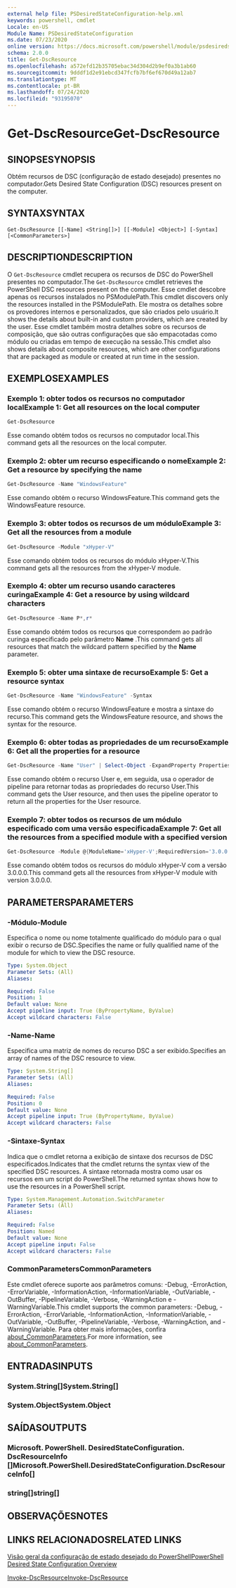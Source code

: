 ```yaml
---
external help file: PSDesiredStateConfiguration-help.xml
keywords: powershell, cmdlet
Locale: en-US
Module Name: PSDesiredStateConfiguration
ms.date: 07/23/2020
online version: https://docs.microsoft.com/powershell/module/psdesiredstateconfiguration/get-dscresource?view=powershell-7.1&WT.mc_id=ps-gethelp
schema: 2.0.0
title: Get-DscResource
ms.openlocfilehash: a572efd12b35705ebac34d304d2b9ef0a3b1ab60
ms.sourcegitcommit: 9dddf1d2e91ebcd347fcfb7bf6ef670d49a12ab7
ms.translationtype: MT
ms.contentlocale: pt-BR
ms.lasthandoff: 07/24/2020
ms.locfileid: "93195070"
---
```

# <span data-ttu-id="b013e-103">Get-DscResource</span><span class="sxs-lookup"><span data-stu-id="b013e-103">Get-DscResource</span></span>

## <span data-ttu-id="b013e-104">SINOPSE</span><span class="sxs-lookup"><span data-stu-id="b013e-104">SYNOPSIS</span></span>
<span data-ttu-id="b013e-105">Obtém recursos de DSC (configuração de estado desejado) presentes no computador.</span><span class="sxs-lookup"><span data-stu-id="b013e-105">Gets Desired State Configuration (DSC) resources present on the computer.</span></span>

## <span data-ttu-id="b013e-106">SYNTAX</span><span class="sxs-lookup"><span data-stu-id="b013e-106">SYNTAX</span></span>

```
Get-DscResource [[-Name] <String[]>] [[-Module] <Object>] [-Syntax] [<CommonParameters>]
```

## <span data-ttu-id="b013e-107">DESCRIPTION</span><span class="sxs-lookup"><span data-stu-id="b013e-107">DESCRIPTION</span></span>

<span data-ttu-id="b013e-108">O `Get-DscResource` cmdlet recupera os recursos de DSC do PowerShell presentes no computador.</span><span class="sxs-lookup"><span data-stu-id="b013e-108">The `Get-DscResource` cmdlet retrieves the PowerShell DSC resources present on the computer.</span></span> <span data-ttu-id="b013e-109">Esse cmdlet descobre apenas os recursos instalados no PSModulePath.</span><span class="sxs-lookup"><span data-stu-id="b013e-109">This cmdlet discovers only the resources installed in the PSModulePath.</span></span> <span data-ttu-id="b013e-110">Ele mostra os detalhes sobre os provedores internos e personalizados, que são criados pelo usuário.</span><span class="sxs-lookup"><span data-stu-id="b013e-110">It shows the details about built-in and custom providers, which are created by the user.</span></span> <span data-ttu-id="b013e-111">Esse cmdlet também mostra detalhes sobre os recursos de composição, que são outras configurações que são empacotadas como módulo ou criadas em tempo de execução na sessão.</span><span class="sxs-lookup"><span data-stu-id="b013e-111">This cmdlet also shows details about composite resources, which are other configurations that are packaged as module or created at run time in the session.</span></span>

## <span data-ttu-id="b013e-112">EXEMPLOS</span><span class="sxs-lookup"><span data-stu-id="b013e-112">EXAMPLES</span></span>

### <span data-ttu-id="b013e-113">Exemplo 1: obter todos os recursos no computador local</span><span class="sxs-lookup"><span data-stu-id="b013e-113">Example 1: Get all resources on the local computer</span></span>

```powershell
Get-DscResource
```

<span data-ttu-id="b013e-114">Esse comando obtém todos os recursos no computador local.</span><span class="sxs-lookup"><span data-stu-id="b013e-114">This command gets all the resources on the local computer.</span></span>

### <span data-ttu-id="b013e-115">Exemplo 2: obter um recurso especificando o nome</span><span class="sxs-lookup"><span data-stu-id="b013e-115">Example 2: Get a resource by specifying the name</span></span>

```powershell
Get-DscResource -Name "WindowsFeature"
```

<span data-ttu-id="b013e-116">Esse comando obtém o recurso WindowsFeature.</span><span class="sxs-lookup"><span data-stu-id="b013e-116">This command gets the WindowsFeature resource.</span></span>

### <span data-ttu-id="b013e-117">Exemplo 3: obter todos os recursos de um módulo</span><span class="sxs-lookup"><span data-stu-id="b013e-117">Example 3: Get all the resources from a module</span></span>

```powershell
Get-DscResource -Module "xHyper-V"
```

<span data-ttu-id="b013e-118">Esse comando obtém todos os recursos do módulo xHyper-V.</span><span class="sxs-lookup"><span data-stu-id="b013e-118">This command gets all the resources from the xHyper-V module.</span></span>

### <span data-ttu-id="b013e-119">Exemplo 4: obter um recurso usando caracteres curinga</span><span class="sxs-lookup"><span data-stu-id="b013e-119">Example 4: Get a resource by using wildcard characters</span></span>

```powershell
Get-DscResource -Name P*,r*
```

<span data-ttu-id="b013e-120">Esse comando obtém todos os recursos que correspondem ao padrão curinga especificado pelo parâmetro **Name** .</span><span class="sxs-lookup"><span data-stu-id="b013e-120">This command gets all resources that match the wildcard pattern specified by the **Name** parameter.</span></span>

### <span data-ttu-id="b013e-121">Exemplo 5: obter uma sintaxe de recurso</span><span class="sxs-lookup"><span data-stu-id="b013e-121">Example 5: Get a resource syntax</span></span>

```powershell
Get-DscResource -Name "WindowsFeature" -Syntax
```

<span data-ttu-id="b013e-122">Esse comando obtém o recurso WindowsFeature e mostra a sintaxe do recurso.</span><span class="sxs-lookup"><span data-stu-id="b013e-122">This command gets the WindowsFeature resource, and shows the syntax for the resource.</span></span>

### <span data-ttu-id="b013e-123">Exemplo 6: obter todas as propriedades de um recurso</span><span class="sxs-lookup"><span data-stu-id="b013e-123">Example 6: Get all the properties for a resource</span></span>

```powershell
Get-DscResource -Name "User" | Select-Object -ExpandProperty Properties
```

<span data-ttu-id="b013e-124">Esse comando obtém o recurso User e, em seguida, usa o operador de pipeline para retornar todas as propriedades do recurso User.</span><span class="sxs-lookup"><span data-stu-id="b013e-124">This command gets the User resource, and then uses the pipeline operator to return all the properties for the User resource.</span></span>

### <span data-ttu-id="b013e-125">Exemplo 7: obter todos os recursos de um módulo especificado com uma versão especificada</span><span class="sxs-lookup"><span data-stu-id="b013e-125">Example 7: Get all the resources from a specified module with a specified version</span></span>

```powershell
Get-DscResource -Module @{ModuleName='xHyper-V';RequiredVersion='3.0.0.0'}
```

<span data-ttu-id="b013e-126">Esse comando obtém todos os recursos do módulo xHyper-V com a versão 3.0.0.0.</span><span class="sxs-lookup"><span data-stu-id="b013e-126">This command gets all the resources from xHyper-V module with version 3.0.0.0.</span></span>

## <span data-ttu-id="b013e-127">PARAMETERS</span><span class="sxs-lookup"><span data-stu-id="b013e-127">PARAMETERS</span></span>

### <span data-ttu-id="b013e-128">-Módulo</span><span class="sxs-lookup"><span data-stu-id="b013e-128">-Module</span></span>

<span data-ttu-id="b013e-129">Especifica o nome ou nome totalmente qualificado do módulo para o qual exibir o recurso de DSC.</span><span class="sxs-lookup"><span data-stu-id="b013e-129">Specifies the name or fully qualified name of the module for which to view the DSC resource.</span></span>

```yaml
Type: System.Object
Parameter Sets: (All)
Aliases:

Required: False
Position: 1
Default value: None
Accept pipeline input: True (ByPropertyName, ByValue)
Accept wildcard characters: False
```

### <span data-ttu-id="b013e-130">-Name</span><span class="sxs-lookup"><span data-stu-id="b013e-130">-Name</span></span>

<span data-ttu-id="b013e-131">Especifica uma matriz de nomes do recurso DSC a ser exibido.</span><span class="sxs-lookup"><span data-stu-id="b013e-131">Specifies an array of names of the DSC resource to view.</span></span>

```yaml
Type: System.String[]
Parameter Sets: (All)
Aliases:

Required: False
Position: 0
Default value: None
Accept pipeline input: True (ByPropertyName, ByValue)
Accept wildcard characters: False
```

### <span data-ttu-id="b013e-132">-Sintaxe</span><span class="sxs-lookup"><span data-stu-id="b013e-132">-Syntax</span></span>

<span data-ttu-id="b013e-133">Indica que o cmdlet retorna a exibição de sintaxe dos recursos de DSC especificados.</span><span class="sxs-lookup"><span data-stu-id="b013e-133">Indicates that the cmdlet returns the syntax view of the specified DSC resources.</span></span> <span data-ttu-id="b013e-134">A sintaxe retornada mostra como usar os recursos em um script do PowerShell.</span><span class="sxs-lookup"><span data-stu-id="b013e-134">The returned syntax shows how to use the resources in a PowerShell script.</span></span>

```yaml
Type: System.Management.Automation.SwitchParameter
Parameter Sets: (All)
Aliases:

Required: False
Position: Named
Default value: None
Accept pipeline input: False
Accept wildcard characters: False
```

### <span data-ttu-id="b013e-135">CommonParameters</span><span class="sxs-lookup"><span data-stu-id="b013e-135">CommonParameters</span></span>

<span data-ttu-id="b013e-136">Este cmdlet oferece suporte aos parâmetros comuns: -Debug, -ErrorAction, -ErrorVariable, -InformationAction, -InformationVariable, -OutVariable, -OutBuffer, -PipelineVariable, -Verbose, -WarningAction e -WarningVariable.</span><span class="sxs-lookup"><span data-stu-id="b013e-136">This cmdlet supports the common parameters: -Debug, -ErrorAction, -ErrorVariable, -InformationAction, -InformationVariable, -OutVariable, -OutBuffer, -PipelineVariable, -Verbose, -WarningAction, and -WarningVariable.</span></span> <span data-ttu-id="b013e-137">Para obter mais informações, confira [about_CommonParameters](https://go.microsoft.com/fwlink/?LinkID=113216).</span><span class="sxs-lookup"><span data-stu-id="b013e-137">For more information, see [about_CommonParameters](https://go.microsoft.com/fwlink/?LinkID=113216).</span></span>

## <span data-ttu-id="b013e-138">ENTRADAS</span><span class="sxs-lookup"><span data-stu-id="b013e-138">INPUTS</span></span>

### <span data-ttu-id="b013e-139">System.String[]</span><span class="sxs-lookup"><span data-stu-id="b013e-139">System.String[]</span></span>

### <span data-ttu-id="b013e-140">System.Object</span><span class="sxs-lookup"><span data-stu-id="b013e-140">System.Object</span></span>

## <span data-ttu-id="b013e-141">SAÍDAS</span><span class="sxs-lookup"><span data-stu-id="b013e-141">OUTPUTS</span></span>

### <span data-ttu-id="b013e-142">Microsoft. PowerShell. DesiredStateConfiguration. DscResourceInfo []</span><span class="sxs-lookup"><span data-stu-id="b013e-142">Microsoft.PowerShell.DesiredStateConfiguration.DscResourceInfo[]</span></span>

### <span data-ttu-id="b013e-143">string[]</span><span class="sxs-lookup"><span data-stu-id="b013e-143">string[]</span></span>

## <span data-ttu-id="b013e-144">OBSERVAÇÕES</span><span class="sxs-lookup"><span data-stu-id="b013e-144">NOTES</span></span>

## <span data-ttu-id="b013e-145">LINKS RELACIONADOS</span><span class="sxs-lookup"><span data-stu-id="b013e-145">RELATED LINKS</span></span>

[<span data-ttu-id="b013e-146">Visão geral da configuração de estado desejado do PowerShell</span><span class="sxs-lookup"><span data-stu-id="b013e-146">PowerShell Desired State Configuration Overview</span></span>](/powershell/scripting/dsc/overview/overview)

[<span data-ttu-id="b013e-147">Invoke-DscResource</span><span class="sxs-lookup"><span data-stu-id="b013e-147">Invoke-DscResource</span></span>](/powershell/module/PSDesiredStateConfiguration/Invoke-DscResource)

